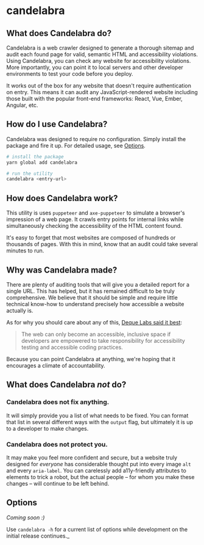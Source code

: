 # candelabra

## What does Candelabra do?

Candelabra is a web crawler designed to generate a thorough sitemap and audit each found page for valid, semantic HTML and accessibility violations. Using Candelabra, you can check any website for accessibility violations. More importantly, you can point it to local servers and other developer environments to test your code before you deploy.

It works out of the box for any website that doesn't require authentication on entry. This means it can audit any JavaScript-rendered website including those built with the popular front-end frameworks: React, Vue, Ember, Angular, etc.

## How do I use Candelabra?

Candelabra was designed to require no configuration. Simply install the package and fire it up. For detailed usage, see [Options](#options).

```bash
# install the package
yarn global add candelabra

# run the utility
candelabra <entry-url>
```

## How does Candelabra work?

This utility is uses `puppeteer` and `axe-puppeteer` to simulate a browser's impression of a web page. It crawls entry points for internal links while simultaneously checking the accessibility of the HTML content found.

It's easy to forget that most websites are composed of hundreds or thousands of pages. With this in mind, know that an audit could take several minutes to run.

## Why was Candelabra made?

There are plenty of auditing tools that will give you a detailed report for a single URL. This has helped, but it has remained difficult to be truly comprehensive. We believe that it should be simple and require little technical know-how to understand precisely how accessible a website actually is.

As for why you should care about any of this, [Deque Labs said it best](https://github.com/dequelabs/axe-core#philosophy):

> The web can only become an accessible, inclusive space if developers are empowered to take responsibility for accessibility testing and accessible coding practices.

Because you can point Candelabra at anything, we're hoping that it encourages a climate of accountability.

## What does Candelabra _**not**_ do?

### Candelabra does not fix anything.

It will simply provide you a list of what needs to be fixed. You can format that list in several different ways with the `output` flag, but ultimately it is up to a developer to make changes.

### Candelabra does not protect you.

It may make you feel more confident and secure, but a website truly designed for _everyone_ has considerable thought put into every image `alt` and every `aria-label`. You can carelessly add a11y-friendly attributes to elements to trick a robot, but the actual people – for whom you make these changes – will continue to be left behind.

## Options

_Coming soon :)_

Use `candelabra -h` for a current list of options while development on the initial release continues.\_

